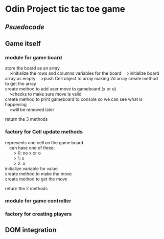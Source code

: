 # Odin Project tic tac toe game  
  
## *Psuedocode*  
## Game itself
### module for game board  
store the board as an array  
&emsp;>initialize the rows and columns variables for the board
&emsp;>initialize board array as empty
&emsp;>push Cell object to array making 2d array
create method to get the array  
create method to add user move to gameboard (x or o)  
&emsp;>checks to make sure move is valid  
create method to print gameboard to console so we can see what is happening  
&emsp;>will be removed later  
  
return the 3 methods
  
### factory for Cell update methods  
represents one cell on the game board  
&emsp;can have one of three:  
&emsp;&emsp;> 0: no x or o  
&emsp;&emsp;> 1: x  
&emsp;&emsp;> 2: o  
initialize variable for value  
create method to make the move  
create method to get the move  
  
return the 2 methods

### module for game controller  
  
### factory for creating players  

  
## DOM integration